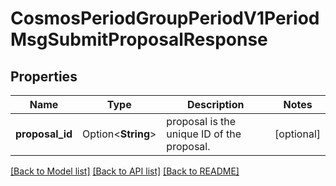 # CosmosPeriodGroupPeriodV1PeriodMsgSubmitProposalResponse

## Properties

Name | Type | Description | Notes
------------ | ------------- | ------------- | -------------
**proposal_id** | Option<**String**> | proposal is the unique ID of the proposal. | [optional]

[[Back to Model list]](../README.md#documentation-for-models) [[Back to API list]](../README.md#documentation-for-api-endpoints) [[Back to README]](../README.md)


